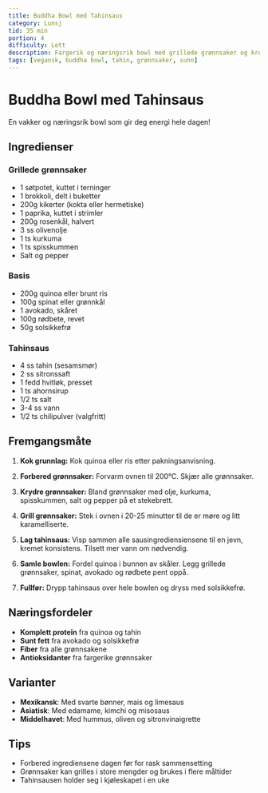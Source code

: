 ```yaml
---
title: Buddha Bowl med Tahinsaus
category: Lunsj
tid: 35 min
portion: 4
difficulty: Lett
description: Fargerik og næringsrik bowl med grillede grønnsaker og kremet tahinsaus
tags: [vegansk, buddha bowl, tahin, grønnsaker, sunn]
---
```


# Buddha Bowl med Tahinsaus

En vakker og næringsrik bowl som gir deg energi hele dagen!

## Ingredienser

### Grillede grønnsaker

- 1 søtpotet, kuttet i terninger
- 1 brokkoli, delt i buketter
- 200g kikerter (kokta eller hermetiske)
- 1 paprika, kuttet i strimler
- 200g rosenkål, halvert
- 3 ss olivenolje
- 1 ts kurkuma
- 1 ts spisskummen
- Salt og pepper

### Basis

- 200g quinoa eller brunt ris
- 100g spinat eller grønnkål
- 1 avokado, skåret
- 100g rødbete, revet
- 50g solsikkefrø

### Tahinsaus

- 4 ss tahin (sesamsmør)
- 2 ss sitronssaft
- 1 fedd hvitløk, presset
- 1 ts ahornsirup
- 1/2 ts salt
- 3-4 ss vann
- 1/2 ts chilipulver (valgfritt)

## Fremgangsmåte

1. **Kok grunnlag:** Kok quinoa eller ris etter pakningsanvisning.

2. **Forbered grønnsaker:** Forvarm ovnen til 200°C. Skjær alle grønnsaker.

3. **Krydre grønnsaker:** Bland grønnsaker med olje, kurkuma, spisskummen, salt og pepper på et stekebrett.

4. **Grill grønnsaker:** Stek i ovnen i 20-25 minutter til de er møre og litt karamelliserte.

5. **Lag tahinsaus:** Visp sammen alle sausingrediensiensene til en jevn, kremet konsistens. Tilsett mer vann om nødvendig.

6. **Samle bowlen:** Fordel quinoa i bunnen av skåler. Legg grillede grønnsaker, spinat, avokado og rødbete pent oppå.

7. **Fullfør:** Drypp tahinsaus over hele bowlen og dryss med solsikkefrø.

## Næringsfordeler

- **Komplett protein** fra quinoa og tahin
- **Sunt fett** fra avokado og solsikkefrø
- **Fiber** fra alle grønnsakene
- **Antioksidanter** fra fargerike grønnsaker

## Varianter

- **Mexikansk**: Med svarte bønner, mais og limesaus
- **Asiatisk**: Med edamame, kimchi og misosaus
- **Middelhavet**: Med hummus, oliven og sitronvinaigrette

## Tips

- Forbered ingrediensene dagen før for rask sammensetting
- Grønnsaker kan grilles i store mengder og brukes i flere måltider
- Tahinsausen holder seg i kjøleskapet i en uke
